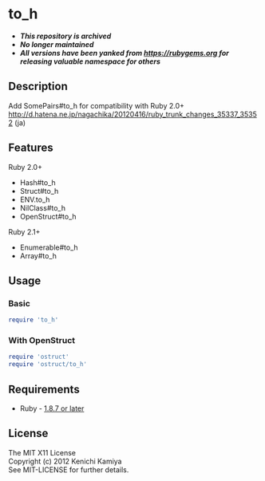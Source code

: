 to_h
=====

* ***This repository is archived***
* ***No longer maintained***
* ***All versions have been yanked from https://rubygems.org for releasing valuable namespace for others***

Description
-----------

Add SomePairs#to_h for compatibility with Ruby 2.0+  
http://d.hatena.ne.jp/nagachika/20120416/ruby_trunk_changes_35337_35352 (ja)

Features
--------

Ruby 2.0+

* Hash#to_h
* Struct#to_h
* ENV.to_h
* NilClass#to_h
* OpenStruct#to_h

Ruby 2.1+

* Enumerable#to_h
* Array#to_h

Usage
-----

### Basic

```ruby
require 'to_h'
```

### With OpenStruct

```ruby
require 'ostruct'
require 'ostruct/to_h'
```

Requirements
-------------

* Ruby - [1.8.7 or later](http://travis-ci.org/#!/kachick/to_h)

License
--------

The MIT X11 License  
Copyright (c) 2012 Kenichi Kamiya  
See MIT-LICENSE for further details.
